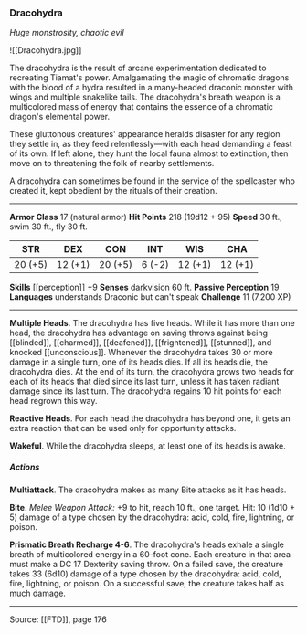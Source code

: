 ### Dracohydra
_Huge monstrosity, chaotic evil_

![[Dracohydra.jpg]]

The dracohydra is the result of arcane experimentation dedicated to recreating Tiamat's power. Amalgamating the magic of chromatic dragons with the blood of a hydra resulted in a many-headed draconic monster with wings and multiple snakelike tails. The dracohydra's breath weapon is a multicolored mass of energy that contains the essence of a chromatic dragon's elemental power.

These gluttonous creatures' appearance heralds disaster for any region they settle in, as they feed relentlessly—with each head demanding a feast of its own. If left alone, they hunt the local fauna almost to extinction, then move on to threatening the folk of nearby settlements.

A dracohydra can sometimes be found in the service of the spellcaster who created it, kept obedient by the rituals of their creation.




---

**Armor Class** 17 (natural armor)
**Hit Points** 218 (19d12 + 95)
**Speed** 30 ft., swim 30 ft., fly 30 ft.

| STR     | DEX     | CON     | INT     | WIS     | CHA     |
|---------|---------|---------|---------|---------|---------|
| 20 (+5) | 12 (+1) | 20 (+5) | 6 (-2) | 12 (+1) | 12 (+1) |

**Skills** [[perception]] +9
**Senses** darkvision 60 ft.
**Passive Perception** 19
**Languages** understands Draconic but can't speak
**Challenge** 11 (7,200 XP)

---

**Multiple Heads**. The dracohydra has five heads. While it has more than one head, the dracohydra has advantage on saving throws against being [[blinded]], [[charmed]], [[deafened]], [[frightened]], [[stunned]], and knocked [[unconscious]]. Whenever the dracohydra takes 30 or more damage in a single turn, one of its heads dies. If all its heads die, the dracohydra dies. At the end of its turn, the dracohydra grows two heads for each of its heads that died since its last turn, unless it has taken radiant damage since its last turn. The dracohydra regains 10 hit points for each head regrown this way.

**Reactive Heads**. For each head the dracohydra has beyond one, it gets an extra reaction that can be used only for opportunity attacks.

**Wakeful**. While the dracohydra sleeps, at least one of its heads is awake.

##### Actions
**Multiattack**. The dracohydra makes as many Bite attacks as it has heads.

**Bite**. _Melee Weapon Attack:_ +9 to hit, reach 10 ft., one target. Hit: 10 (1d10 + 5) damage of a type chosen by the dracohydra: acid, cold, fire, lightning, or poison.

**Prismatic Breath Recharge 4-6**. The dracohydra's heads exhale a single breath of multicolored energy in a 60-foot cone. Each creature in that area must make a DC 17 Dexterity saving throw. On a failed save, the creature takes 33 (6d10) damage of a type chosen by the dracohydra: acid, cold, fire, lightning, or poison. On a successful save, the creature takes half as much damage.


---

Source: [[FTD]], page 176